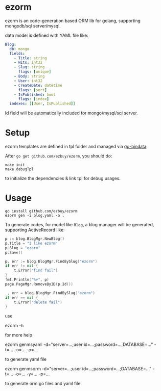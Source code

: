 # ezorm

ezorm is an code-generation based ORM lib for golang, supporting mongodb/sql server/mysql.

data model is defined with YAML file like:

```yaml
Blog:
  db: mongo
  fields:
    - Title: string
    - Hits: int32
    - Slug: string
      flags: [unique]
    - Body: string
    - User: int32
    - CreateDate: datetime
      flags: [sort]
    - IsPublished: bool
      flags: [index]
  indexes: [[User, IsPublished]]
```

Id field will be automatically included for mongo/mysql/sql server.

# Setup

ezorm templates are defined in tpl folder and managed via [go-bindata](http://github.com/jteeuwen/go-bindata/).

After `go get github.com/ezbuy/ezorm`, you should do:

	make init
	make debugTpl

to initialize the dependencies & link tpl for debug usages.

# Usage

	go install github.com/ezbuy/ezorm
	ezorm gen -i blog.yaml -o .

To generate codes, for model like `Blog`, a blog manager will be generated, supporting ActiveRecord like:

```go
p := blog.BlogMgr.NewBlog()
p.Title = "I like ezorm"
p.Slug = "ezorm"
p.Save()

p, err := blog.BlogMgr.FindBySlug("ezorm")
if err != nil {
	t.Error("find fail")
}
fmt.Println("%v", p)
page.PageMgr.RemoveByID(p.Id())

_, err = blog.BlogMgr.FindBySlug("ezorm")
if err == nil {
	t.Error("delete fail")
}
```
use

  ezorm -h

for more help

  ezorm genmsyaml -d="server=...;user id=...;password=...;DATABASE=..." -t=...  -o=...  -p=...

to generate yaml file

  ezorm genmsorm -d="server=...;user id=...;password=...;DATABASE=..." -t=...  -o=... -y=... -p=...

to generate orm go files and yaml file


